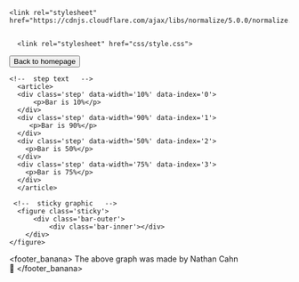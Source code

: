 <html>

<head>
  <meta charset="UTF-8">
  <title>Side-saddle scrollytelling with position sticky and enterview, testing side bar format</title>
  
    <link rel="stylesheet" href="https://cdnjs.cloudflare.com/ajax/libs/normalize/5.0.0/normalize.min.css">

  
      <link rel="stylesheet" href="css/style.css">

  
</head>

<body>

<form action="https://natephil.github.io/">
    <input type="submit" value="Back to homepage" />
</form>


<section id='scrolly-side'>
  
  <div class='scrolly'>
    
    <!--  step text   -->
	  <article>
      <div class='step' data-width='10%' data-index='0'>
          <p>Bar is 10%</p>
      </div>
      <div class='step' data-width='90%' data-index='1'>
         <p>Bar is 90%</p>
      </div>
      <div class='step' data-width='50%' data-index='2'>
        <p>Bar is 50%</p>
      </div>
      <div class='step' data-width='75%' data-index='3'>
        <p>Bar is 75%</p>
      </div>
	  </article>
    
     <!--  sticky graphic   -->
	  <figure class='sticky'>
		  <div class='bar-outer'>
			  <div class='bar-inner'></div>
  		</div>
  	</figure>
    
  </div>
  
</section>

<script src='https://unpkg.com/d3@5.4.0/dist/d3.min.js'></script>
<script src='https://unpkg.com/enter-view@1.0.0/enter-view.min.js'></script>
<script src='https://unpkg.com/stickyfilljs@2.0.5/dist/stickyfill.js'></script>
<script src="js/index.js"></script>

<footer_banana>
  The above graph was made by Nathan Cahn<br>
  &#x1F34C;
</footer_banana>

</body>

</html>
